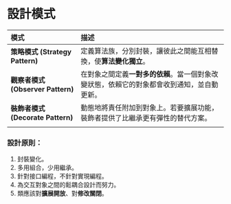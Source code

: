 # **設計模式**

| 模式 | 描述 |
| :-----| :---- |
| **策略模式 (Strategy Pattern)** | 定義算法族，分別封裝，讓彼此之間能互相替換，使**算法變化獨立**。 |
| **觀察者模式 (Observer Pattern)** | 在對象之間定義**一對多的依賴**。當一個對象改變狀態，依賴它的對象都會收到通知，並自動更新。 |
| **裝飾者模式 (Decorate Pattern)** | 動態地將責任附加到對象上。若要擴展功能，裝飾者提供了比繼承更有彈性的替代方案。 |
|  |  |


### **設計原則：**
1. 封裝變化。
2. 多用組合，少用繼承。
3. 針對接口編程，不針對實現編程。
4. 為交互對象之間的鬆耦合設計而努力。
5. 類應該對**擴展開放**、對**修改關閉**。

